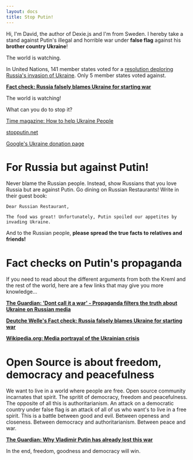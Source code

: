 ```yaml
---
layout: docs
title: Stop Putin!
---
```


Hi, I'm David, the author of Dexie.js and I'm from Sweden. I hereby take a stand against Putin's illegal and horrible war under **false flag** against his **brother country Ukraine**!

The world is watching.

In United Nations, 141 member states voted for a [resolution deploring Russia's invasion of Ukraine](https://news.un.org/en/story/2022/03/1113152). Only 5 member states voted against.

**[Fact check: Russia falsely blames Ukraine for starting war](https://www.dw.com/en/fact-check-russia-falsely-blames-ukraine-for-starting-war/a-60999948)**

The world is watching!

What can you do to stop it?

[Time magazine: How to help Ukraine People](https://time.com/6151353/how-to-help-ukraine-people/)

[stopputin.net](https://www.stopputin.net)

[Google's Ukraine donation page](https://www.google.org/ukraine-relief/)

# For Russia but against Putin!

Never blame the Russian people. Instead, show Russians that you love Russia but are against Putin. Go dining on Russian Restaurants! Write in their guest book:

    Dear Russian Restaurant,

    The food was great! Unfortunately, Putin spoiled our appetites by invading Ukraine.

And to the Russian people, **please spread the true facts to relatives and friends!**

# Fact checks on Putin's propaganda

If you need to read about the different arguments from both the Kreml and the rest of the world, here are a few links that may give you more knowledge...

**[The Guardian: 'Dont call it a war' - Propaganda filters the truth about Ukraine on Russian media](https://www.theguardian.com/world/2022/feb/26/propaganda-filters-truth-ukraine-war-russian-media)**

**[Deutche Welle's Fact check: Russia falsely blames Ukraine for starting war](https://www.dw.com/en/fact-check-russia-falsely-blames-ukraine-for-starting-war/a-60999948)**

**[Wikipedia.org: Media portrayal of the Ukrainian crisis](https://en.wikipedia.org/wiki/Media_portrayal_of_the_Ukrainian_crisis)**

# Open Source is about freedom, democracy and peacefulness

We want to live in a world where people are free. Open source community incarnates that spirit. The spritit of democracy, freedom and peacefulness. The opposite of all this is authoritarianism. An attack on a democratic country under false flag is an attack of all of us who want's to live in a free spirit. This is a battle between good and evil. Between openess and closeness. Between democracy and authoritarianism. Between peace and war.

**[The Guardian: Why Vladimir Putin has already lost this war](https://www.theguardian.com/commentisfree/2022/feb/28/vladimir-putin-war-russia-ukraine)**

In the end, freedom, goodness and democracy will win.
